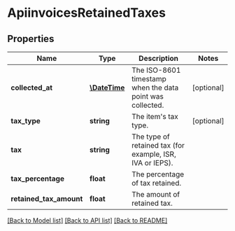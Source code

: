 # ApiinvoicesRetainedTaxes

## Properties
Name | Type | Description | Notes
------------ | ------------- | ------------- | -------------
**collected_at** | [**\DateTime**](\DateTime.md) | The ISO-8601 timestamp when the data point was collected. | [optional] 
**tax_type** | **string** | The item&#x27;s tax type. | [optional] 
**tax** | **string** | The type of retained tax (for example, ISR, IVA or IEPS). | 
**tax_percentage** | **float** | The percentage of tax retained. | 
**retained_tax_amount** | **float** | The amount of retained tax. | 

[[Back to Model list]](../../README.md#documentation-for-models) [[Back to API list]](../../README.md#documentation-for-api-endpoints) [[Back to README]](../../README.md)

